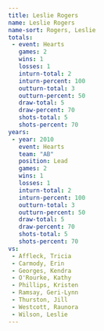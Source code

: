```yaml
---
title: Leslie Rogers
name: Leslie Rogers
name-sort: Rogers, Leslie
totals:
 - event: Hearts
   games: 2
   wins: 1
   losses: 1
   inturn-total: 2
   inturn-percent: 100
   outturn-total: 3
   outturn-percent: 50
   draw-total: 5
   draw-percent: 70
   shots-total: 5
   shots-percent: 70
years:
 - year: 2010
   event: Hearts
   team: "AB"
   position: Lead
   games: 2
   wins: 1
   losses: 1
   inturn-total: 2
   inturn-percent: 100
   outturn-total: 3
   outturn-percent: 50
   draw-total: 5
   draw-percent: 70
   shots-total: 5
   shots-percent: 70
vs:
 - Affleck, Tricia
 - Carmody, Erin
 - Georges, Kendra
 - O'Rourke, Kathy
 - Phillips, Kristen
 - Ramsay, Geri-Lynn
 - Thurston, Jill
 - Westcott, Raunora
 - Wilson, Leslie
---
```

